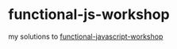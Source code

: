 # functional-js-workshop
my solutions to [functional-javascript-workshop](https://github.com/timoxley/functional-javascript-workshop)
